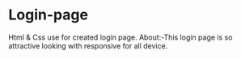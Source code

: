 # Login-page
Html & Css use for created login page.
About:-This login page is so attractive looking with responsive for all device.

